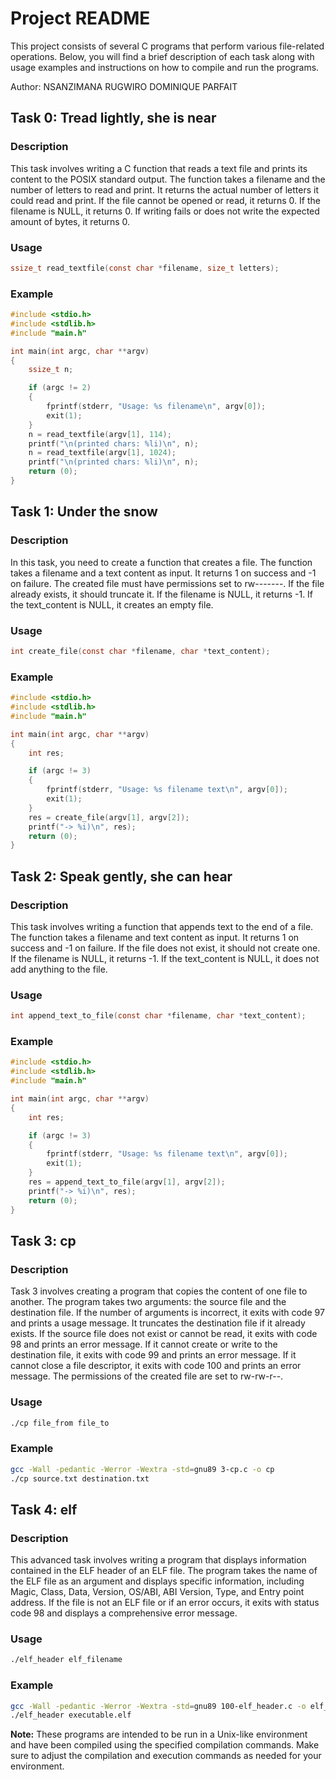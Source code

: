 # Project README

This project consists of several C programs that perform various file-related operations. Below, you will find a brief description of each task along with usage examples and instructions on how to compile and run the programs.

Author: NSANZIMANA RUGWIRO DOMINIQUE PARFAIT
## Task 0: Tread lightly, she is near
### Description
This task involves writing a C function that reads a text file and prints its content to the POSIX standard output. The function takes a filename and the number of letters to read and print. It returns the actual number of letters it could read and print. If the file cannot be opened or read, it returns 0. If the filename is NULL, it returns 0. If writing fails or does not write the expected amount of bytes, it returns 0.

### Usage
```c
ssize_t read_textfile(const char *filename, size_t letters);
```

### Example
```c
#include <stdio.h>
#include <stdlib.h>
#include "main.h"

int main(int argc, char **argv)
{
    ssize_t n;

    if (argc != 2)
    {
        fprintf(stderr, "Usage: %s filename\n", argv[0]);
        exit(1);
    }
    n = read_textfile(argv[1], 114);
    printf("\n(printed chars: %li)\n", n);
    n = read_textfile(argv[1], 1024);
    printf("\n(printed chars: %li)\n", n);
    return (0);
}
```

## Task 1: Under the snow
### Description
In this task, you need to create a function that creates a file. The function takes a filename and a text content as input. It returns 1 on success and -1 on failure. The created file must have permissions set to rw-------. If the file already exists, it should truncate it. If the filename is NULL, it returns -1. If the text_content is NULL, it creates an empty file.

### Usage
```c
int create_file(const char *filename, char *text_content);
```

### Example
```c
#include <stdio.h>
#include <stdlib.h>
#include "main.h"

int main(int argc, char **argv)
{
    int res;

    if (argc != 3)
    {
        fprintf(stderr, "Usage: %s filename text\n", argv[0]);
        exit(1);
    }
    res = create_file(argv[1], argv[2]);
    printf("-> %i)\n", res);
    return (0);
}
```

## Task 2: Speak gently, she can hear
### Description
This task involves writing a function that appends text to the end of a file. The function takes a filename and text content as input. It returns 1 on success and -1 on failure. If the file does not exist, it should not create one. If the filename is NULL, it returns -1. If the text_content is NULL, it does not add anything to the file.

### Usage
```c
int append_text_to_file(const char *filename, char *text_content);
```

### Example
```c
#include <stdio.h>
#include <stdlib.h>
#include "main.h"

int main(int argc, char **argv)
{
    int res;

    if (argc != 3)
    {
        fprintf(stderr, "Usage: %s filename text\n", argv[0]);
        exit(1);
    }
    res = append_text_to_file(argv[1], argv[2]);
    printf("-> %i)\n", res);
    return (0);
}
```

## Task 3: cp
### Description
Task 3 involves creating a program that copies the content of one file to another. The program takes two arguments: the source file and the destination file. If the number of arguments is incorrect, it exits with code 97 and prints a usage message. It truncates the destination file if it already exists. If the source file does not exist or cannot be read, it exits with code 98 and prints an error message. If it cannot create or write to the destination file, it exits with code 99 and prints an error message. If it cannot close a file descriptor, it exits with code 100 and prints an error message. The permissions of the created file are set to rw-rw-r--.

### Usage
```bash
./cp file_from file_to
```

### Example
```bash
gcc -Wall -pedantic -Werror -Wextra -std=gnu89 3-cp.c -o cp
./cp source.txt destination.txt
```

## Task 4: elf
### Description
This advanced task involves writing a program that displays information contained in the ELF header of an ELF file. The program takes the name of the ELF file as an argument and displays specific information, including Magic, Class, Data, Version, OS/ABI, ABI Version, Type, and Entry point address. If the file is not an ELF file or if an error occurs, it exits with status code 98 and displays a comprehensive error message.

### Usage
```bash
./elf_header elf_filename
```

### Example
```bash
gcc -Wall -pedantic -Werror -Wextra -std=gnu89 100-elf_header.c -o elf_header
./elf_header executable.elf
```

**Note:** These programs are intended to be run in a Unix-like environment and have been compiled using the specified compilation commands. Make sure to adjust the compilation and execution commands as needed for your environment.
